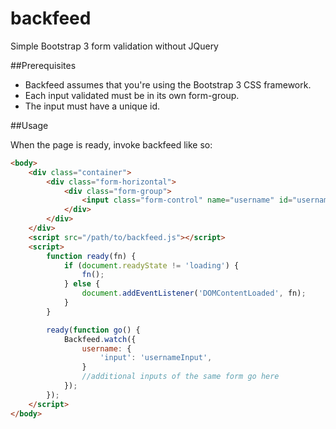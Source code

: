 # backfeed
Simple Bootstrap 3 form validation without JQuery

##Prerequisites

- Backfeed assumes that you're using the Bootstrap 3 CSS framework.
- Each input validated must be in its own form-group.
- The input must have a unique id.

##Usage

When the page is ready, invoke backfeed like so:

```html
<body>
    <div class="container">
        <div class="form-horizontal">
            <div class="form-group">
                <input class="form-control" name="username" id="usernameInput" minlength="4" maxlength="11" required>
            </div>
        </div>
    </div>
    <script src="/path/to/backfeed.js"></script>
    <script>
        function ready(fn) {
            if (document.readyState != 'loading') {
                fn();
            } else {
                document.addEventListener('DOMContentLoaded', fn);
            }
        }

        ready(function go() {
            Backfeed.watch({
                username: {
                    'input': 'usernameInput',
                }
                //additional inputs of the same form go here
            });
        });
    </script>
</body>
```
